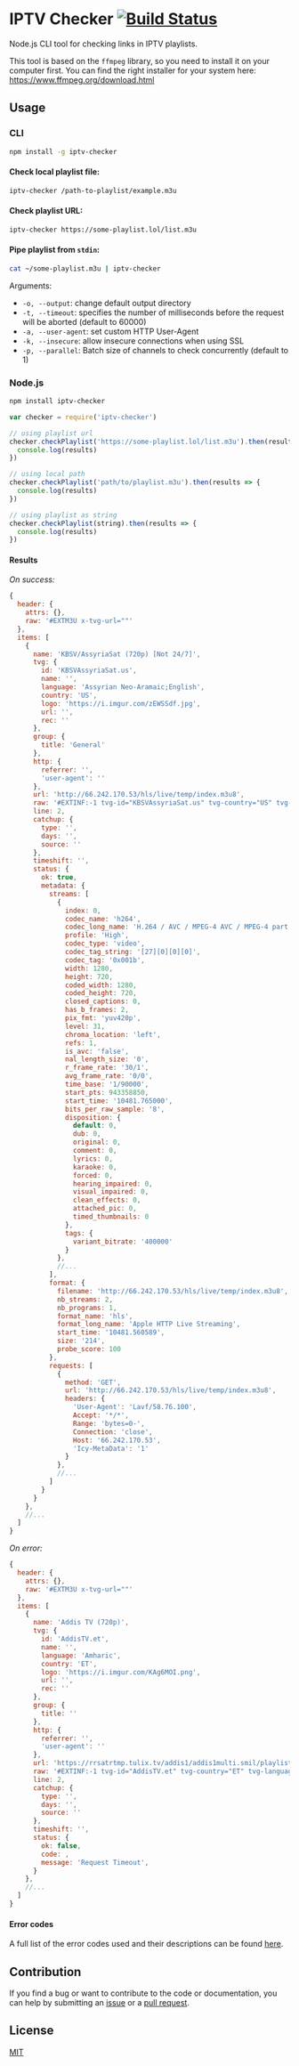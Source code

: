 # IPTV Checker [![Build Status](https://app.travis-ci.com/freearhey/iptv-checker.svg?branch=master)](https://app.travis-ci.com/freearhey/iptv-checker)

Node.js CLI tool for checking links in IPTV playlists.

This tool is based on the `ffmpeg` library, so you need to install it on your computer first. You can find the right installer for your system here: https://www.ffmpeg.org/download.html

## Usage

### CLI

```sh
npm install -g iptv-checker
```

#### Check local playlist file:

```sh
iptv-checker /path-to-playlist/example.m3u
```

#### Check playlist URL:

```sh
iptv-checker https://some-playlist.lol/list.m3u
```

#### Pipe playlist from `stdin`:

```sh
cat ~/some-playlist.m3u | iptv-checker
```

Arguments:

- `-o, --output`: change default output directory
- `-t, --timeout`: specifies the number of milliseconds before the request will be aborted (default to 60000)
- `-a, --user-agent`: set custom HTTP User-Agent
- `-k, --insecure`: allow insecure connections when using SSL
- `-p, --parallel`: Batch size of channels to check concurrently (default to 1)

### Node.js

```sh
npm install iptv-checker
```

```js
var checker = require('iptv-checker')

// using playlist url
checker.checkPlaylist('https://some-playlist.lol/list.m3u').then(results => {
  console.log(results)
})

// using local path
checker.checkPlaylist('path/to/playlist.m3u').then(results => {
  console.log(results)
})

// using playlist as string
checker.checkPlaylist(string).then(results => {
  console.log(results)
})
```

#### Results

_On success:_

```js
{
  header: {
    attrs: {},
    raw: '#EXTM3U x-tvg-url=""'
  },
  items: [
    {
      name: 'KBSV/AssyriaSat (720p) [Not 24/7]',
      tvg: {
        id: 'KBSVAssyriaSat.us',
        name: '',
        language: 'Assyrian Neo-Aramaic;English',
        country: 'US',
        logo: 'https://i.imgur.com/zEWSSdf.jpg',
        url: '',
        rec: ''
      },
      group: {
        title: 'General'
      },
      http: {
        referrer: '',
        'user-agent': ''
      },
      url: 'http://66.242.170.53/hls/live/temp/index.m3u8',
      raw: '#EXTINF:-1 tvg-id="KBSVAssyriaSat.us" tvg-country="US" tvg-language="Assyrian Neo-Aramaic;English" tvg-logo="https://i.imgur.com/zEWSSdf.jpg" group-title="General",KBSV/AssyriaSat (720p) [Not 24/7]\r\nhttp://66.242.170.53/hls/live/temp/index.m3u8',
      line: 2,
      catchup: {
        type: '',
        days: '',
        source: ''
      },
      timeshift: '',
      status: {
        ok: true,
        metadata: {
          streams: [
            {
              index: 0,
              codec_name: 'h264',
              codec_long_name: 'H.264 / AVC / MPEG-4 AVC / MPEG-4 part 10',
              profile: 'High',
              codec_type: 'video',
              codec_tag_string: '[27][0][0][0]',
              codec_tag: '0x001b',
              width: 1280,
              height: 720,
              coded_width: 1280,
              coded_height: 720,
              closed_captions: 0,
              has_b_frames: 2,
              pix_fmt: 'yuv420p',
              level: 31,
              chroma_location: 'left',
              refs: 1,
              is_avc: 'false',
              nal_length_size: '0',
              r_frame_rate: '30/1',
              avg_frame_rate: '0/0',
              time_base: '1/90000',
              start_pts: 943358850,
              start_time: '10481.765000',
              bits_per_raw_sample: '8',
              disposition: {
                default: 0,
                dub: 0,
                original: 0,
                comment: 0,
                lyrics: 0,
                karaoke: 0,
                forced: 0,
                hearing_impaired: 0,
                visual_impaired: 0,
                clean_effects: 0,
                attached_pic: 0,
                timed_thumbnails: 0
              },
              tags: {
                variant_bitrate: '400000'
              }
            },
            //...
          ],
          format: {
            filename: 'http://66.242.170.53/hls/live/temp/index.m3u8',
            nb_streams: 2,
            nb_programs: 1,
            format_name: 'hls',
            format_long_name: 'Apple HTTP Live Streaming',
            start_time: '10481.560589',
            size: '214',
            probe_score: 100
          },
          requests: [
            {
              method: 'GET',
              url: 'http://66.242.170.53/hls/live/temp/index.m3u8',
              headers: {
                'User-Agent': 'Lavf/58.76.100',
                Accept: '*/*',
                Range: 'bytes=0-',
                Connection: 'close',
                Host: '66.242.170.53',
                'Icy-MetaData': '1'
              }
            },
            //...
          ]
        }
      }
    },
    //...
  ]
}
```

_On error:_

```js
{
  header: {
    attrs: {},
    raw: '#EXTM3U x-tvg-url=""'
  },
  items: [
    {
      name: 'Addis TV (720p)',
      tvg: {
        id: 'AddisTV.et',
        name: '',
        language: 'Amharic',
        country: 'ET',
        logo: 'https://i.imgur.com/KAg6MOI.png',
        url: '',
        rec: ''
      },
      group: {
        title: ''
      },
      http: {
        referrer: '',
        'user-agent': ''
      },
      url: 'https://rrsatrtmp.tulix.tv/addis1/addis1multi.smil/playlist.m3u8',
      raw: '#EXTINF:-1 tvg-id="AddisTV.et" tvg-country="ET" tvg-language="Amharic" tvg-logo="https://i.imgur.com/KAg6MOI.png" group-title="Undefined",Addis TV (720p)\\r\\nhttps://rrsatrtmp.tulix.tv/addis1/addis1multi.smil/playlist.m3u8',
      line: 2,
      catchup: {
        type: '',
        days: '',
        source: ''
      },
      timeshift: '',
      status: {
        ok: false,
        code: ,
        message: 'Request Timeout',
      }
    },
    //...
  ]
}
```

#### Error codes

A full list of the error codes used and their descriptions can be found [here](.readme/errors.md).

## Contribution

If you find a bug or want to contribute to the code or documentation, you can help by submitting an [issue](https://github.com/freearhey/iptv-checker/issues) or a [pull request](https://github.com/freearhey/iptv-checker/pulls).

## License

[MIT](http://opensource.org/licenses/MIT)
